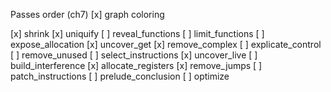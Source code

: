 Passes order (ch7)
  [x] graph coloring

  [x] shrink
  [x] uniquify
  [ ] reveal_functions
  [ ] limit_functions
  [ ] expose_allocation
  [x] uncover_get
  [x] remove_complex
  [ ] explicate_control
  [ ] remove_unused
  [ ] select_instructions
  [x] uncover_live
  [ ] build_interference
  [x] allocate_registers
  [x] remove_jumps
  [ ] patch_instructions
  [ ] prelude_conclusion
  [ ] optimize

